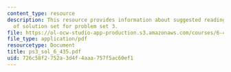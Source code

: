```yaml
---
content_type: resource
description: This resource provides information about suggested reading and consist
  of solution set for problem set 3.
file: https://ol-ocw-studio-app-production.s3.amazonaws.com/courses/6-435-system-identification-spring-2005/726c58f2752a3d4f4aaa757f5ac60ef1_ps3_sol_6_435.pdf
file_type: application/pdf
resourcetype: Document
title: ps3_sol_6_435.pdf
uid: 726c58f2-752a-3d4f-4aaa-757f5ac60ef1
---
```

